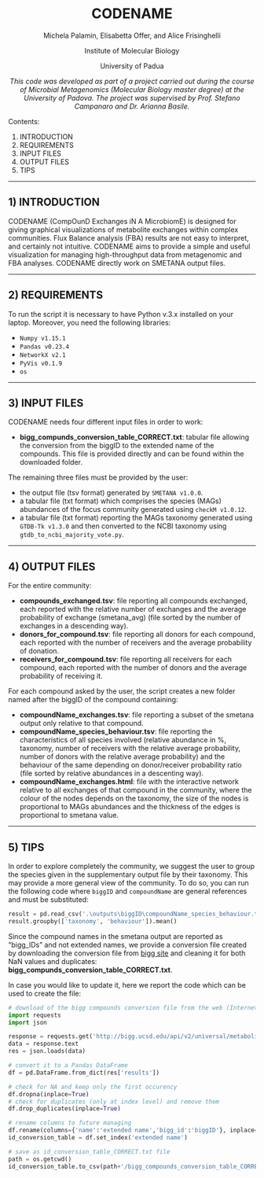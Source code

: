 <h1 align='center'> CODENAME </h1>

<p align='center'>
  Michela Palamin, Elisabetta Offer, and Alice Frisinghelli
</p>  
<p align='center'> 
  Institute of Molecular Biology
</p>
<p align='center'>
  University of Padua
</p>

<p align='center'>
  <i>This code was developed as part of a project carried out during the course of Microbial Metagenomics (Molecular Biology master degree) at the University of Padova. The project was supervised by Prof. Stefano Campanaro and Dr. Arianna Basile.</i>
</p>



Contents: 
1) INTRODUCTION
2) REQUIREMENTS
3) INPUT FILES
4) OUTPUT FILES
5) TIPS

______________________________________________________________________________________
## 1) INTRODUCTION

CODENAME (CompOunD Exchanges iN A MicrobiomE) is designed for giving graphical visualizations of metabolite exchanges within complex communities. Flux Balance analysis (FBA) results are not easy to interpret, and certainly not intuitive. CODENAME aims to provide a simple and useful visualization for managing high-throughput data from metagenomic and FBA analyses.
CODENAME directly work on SMETANA output files.

______________________________________________________________________________________
## 2) REQUIREMENTS

To run the script it is necessary to have Python v.3.x installed on your laptop. Moreover, you need the following libraries:

-  `Numpy v1.15.1`
-  `Pandas v0.23.4`
-  `NetworkX v2.1`
-  `PyVis v0.1.9`
-  `os`

_______________________________________________________________________________________
## 3) INPUT FILES

CODENAME needs four different input files in order to work: 

- **bigg_compunds_conversion_table_CORRECT.txt**: tabular file allowing the conversion from the biggID to the extended name of the compounds. This file is provided directly and can be found within the downloaded folder. 

The remaining three files must be provided by the user:

- the output file (tsv format) generated by `SMETANA v1.0.0`.
- a tabular file (txt format) which comprises the species (MAGs) abundances of the focus community generated using `checkM v1.0.12`. 
- a tabular file (txt format) reporting the MAGs taxonomy generated using `GTDB-Tk v1.3.0` and then converted to the NCBI taxonomy using `gtdb_to_ncbi_majority_vote.py`.

________________________________________________________________________________________
## 4) OUTPUT FILES

For the entire community:

-  **compounds_exchanged.tsv**: file reporting all compounds exchanged, each reported with the relative number of exchanges and the average probability of exchange (smetana_avg) (file sorted by the number of exchanges in a descending way).
-  **donors_for_compound.tsv**: file reporting all donors for each compound, each reported with the number of receivers and the average probability of donation.
-  **receivers_for_compound.tsv**: file reporting all receivers for each compound, each reported with the number of donors and the average probability of receiving it.

For each compound asked by the user, the script creates a new folder named after the biggID of the compound containing:

-  **compoundName_exchanges.tsv**: file reporting a subset of the smetana output only relative to that compound.
-  **compoundName_species_behaviour.tsv**: file reporting the characteristics of all species involved (relative abundance in %, taxonomy, number of receivers with the relative average probability, number of donors with the relative average probability) and the behaviour of the same depending on donor/receiver probability ratio (file sorted by relative abundances in a descenting way).
-  **compoundName_exchanges.html**: file with the interactive network relative to all exchanges of that compound in the community, where the colour of the nodes depends on the taxonomy, the size of the nodes is proportional to MAGs abundances and the thickness of the edges is proportional to smetana value.

_________________________________________________________________________________________
## 5) TIPS

In order to explore completely the community, we suggest the user to group the species given in the supplementary output file by their taxonomy. This may provide a more general view of the community. To do so, you can run the following code where `biggID` and `compoundName` are general references and must be substituted:

```python
result = pd.read_csv('.\outputs\biggID\compoundName_species_behaviour.tsv', delimiter = "\t", index_col='Species')
result.groupby(['taxonomy', 'behaviour']).mean()
```

Since the compound names in the smetana output are reported as “bigg_IDs” and not extended names, we provide a conversion file created by downloading the conversion file from [bigg site](http://bigg.ucsd.edu/universal/metabolites) and cleaning it for both NaN values and duplicates: **bigg_compunds_conversion_table_CORRECT.txt**.

In case you would like to update it, here we report the code which can be used to create the file:

```python
# download of the bigg compounds conversion file from the web (Internet connection is required)
import requests
import json

response = requests.get('http://bigg.ucsd.edu/api/v2/universal/metabolites')
data = response.text
res = json.loads(data)

# convert it to a Pandas DataFrame
df = pd.DataFrame.from_dict(res['results'])

# check for NA and keep only the first occurency
df.dropna(inplace=True)
# check for duplicates (only at index level) and remove them
df.drop_duplicates(inplace=True)

# rename columns to future managing 
df.rename(columns={'name':'extended name','bigg_id':'biggID'}, inplace=True)
id_conversion_table = df.set_index('extended name')

# save as id_conversion_table_CORRECT.txt file
path = os.getcwd()
id_conversion_table.to_csv(path+'/bigg_compounds_conversion_table_CORRECT.txt', sep = '\t')
```
 
